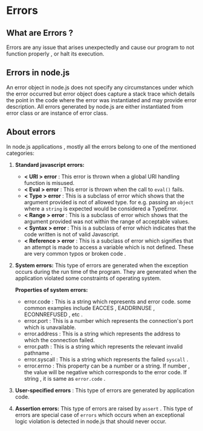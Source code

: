 # Errors

## What are Errors ?

Errors are any issue that arises unexpectedly and cause our program to not function properly , or halt its execution.

## Errors in node.js

An error object in node.js does not specify any circumstances under which the error occurred but error object does capture a stack trace which details the point in the code where the error was instantiated and may provide error description. All errors generated by node.js are either instantiated from error class or are instance of error class.

## About errors

In node.js applications , mostly all the errors belong to one of the mentioned categories:

1. **Standard javascript errors:**

   - **< URI > error** : This error is thrown when a global URI handling function is misused.
   - **< Eval > error** : This error is thrown when the call to `eval()` fails.
   - **< Type > error** : This is a subclass of error which shows that the argument provided is not of allowed type.
     for e.g. passing an `object` where a `string` is expected would be considered a TypeError.
   - **< Range > error** : This is a subclass of error which shows that the argument provided was not within the range of acceptable values.
   - **< Syntax > error** : This is a subclass of error which indicates that the code written is not of valid Javascript.
   - **< Reference > error** : This is a subclass of error which signifies that an attempt is made to access a variable which is not defined. These are very common typos or broken code .

2. **System errors:** This type of errors are generated when the exception occurs during the run time of the program. They are generated when the application violated some constraints of operating system.

   **Properties of system errors:**

   - error.code : This is a string which represents and error code. some common examples include EACCES , EADDRINUSE , ECONNREFUSED , etc .
   - error.port : This is a number which represents the connection's port which is unavailable.
   - error.address : This is a string which represents the address to which the connection failed.
   - error.path : This is a string which represents the relevant invalid pathname .
   - error.syscall : This is a string which represents the failed `syscall` .
   - error.errno : This property can be a number or a string. If number , the value will be negative which corresponds to the error code. If string , it is same as `error.code` .

3. **User-specified errors** : This type of errors are generated by application code.

4. **Assertion errors:** This type of errors are raised by `assert` . This type of errors are special case of `errors` which occurs when an exceptional logic violation is detected in node.js that should never occur.
